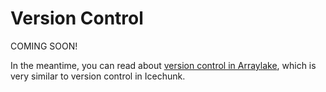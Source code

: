 # Version Control

COMING SOON!

In the meantime, you can read about [version control in Arraylake](https://docs.earthmover.io/arraylake/version-control),
which is very similar to version control in Icechunk.

